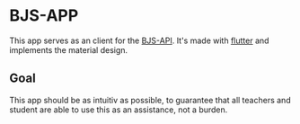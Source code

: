 # BJS-APP

This app serves as an client for the [BJS-API](https://github.com/bjs-org/bjs-api). 
It's made with [flutter](https://flutter.dev/) and implements the material design.

## Goal
This app should be as intuitiv as possible, to guarantee that all teachers and student are able to use this as an assistance, not a burden.
